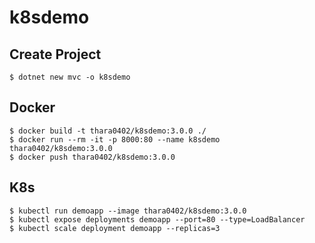 # k8sdemo

## Create Project

```shell-session
$ dotnet new mvc -o k8sdemo
```

## Docker

```shell-session
$ docker build -t thara0402/k8sdemo:3.0.0 ./
$ docker run --rm -it -p 8000:80 --name k8sdemo thara0402/k8sdemo:3.0.0
$ docker push thara0402/k8sdemo:3.0.0

```

## K8s

```shell-session
$ kubectl run demoapp --image thara0402/k8sdemo:3.0.0
$ kubectl expose deployments demoapp --port=80 --type=LoadBalancer
$ kubectl scale deployment demoapp --replicas=3

```

